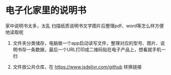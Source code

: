 # 电子化家里的说明书

家中说明书太多，太乱 扫描纸质说明书文字图片后整理pdf、word等怎么样方便地读取呢

1. 文件夹分类储存，电脑做一个app启动读写文件，整理对应的型号、图片、说明书存一条数据，最后一个URL打印成二维码贴在电子产品上，想看就手机一扫

2. 文件放公共仓库，在 https://www.jsdelivr.com/github 转换链接
